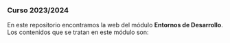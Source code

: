 ### Curso 2023/2024

En este repositorio encontramos la web del módulo **Entornos de Desarrollo**. Los contenidos que se tratan en este módulo son:

